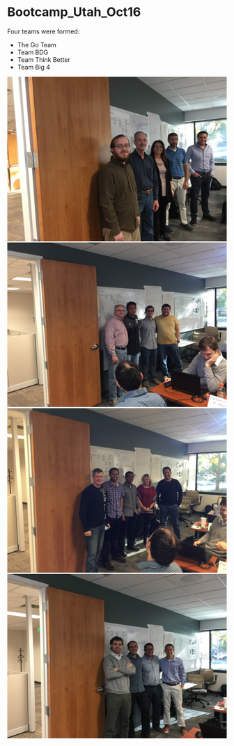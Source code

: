 # Bootcamp_Utah_Oct16

Four teams were formed:

* The Go Team
* Team BDG
* Team Think Better
* Team Big 4

<img src="./img/GoTeam.jpg" alt="The Go Team" width="600px" />


<img src="./img/bdg.jpg" alt="Team BDG" width="600px" />

<img src="./img/ThinkBetter.jpg" alt="Team Think Better" width="600px" />

<img src="./img/Big4.jpg" alt="Team Big 4" width="600px" />
